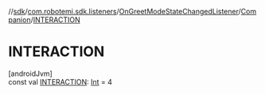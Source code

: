 //[sdk](../../../../index.md)/[com.robotemi.sdk.listeners](../../index.md)/[OnGreetModeStateChangedListener](../index.md)/[Companion](index.md)/[INTERACTION](-i-n-t-e-r-a-c-t-i-o-n.md)

# INTERACTION

[androidJvm]\
const val [INTERACTION](-i-n-t-e-r-a-c-t-i-o-n.md): [Int](https://kotlinlang.org/api/latest/jvm/stdlib/kotlin/-int/index.html) = 4
